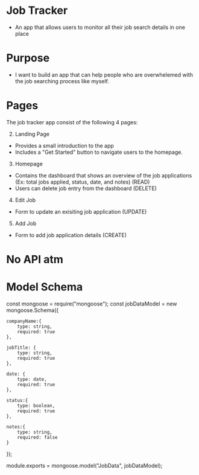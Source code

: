# Job Tracker

- An app that allows users to monitor all their job search details in one place 

# Purpose 
- I want to build an app that can help people who are overwhelemed with the job searching process like myself.

# Pages
The job tracker app consist of the following 4 pages:

2. Landing Page
- Provides a small introduction to the app
- Includes a "Get Started" button to navigate users to the homepage.

3. Homepage 
- Contains the dashboard that shows an overview of the job applications (Ex: total jobs applied, status, date, and notes) (READ)
- Users can delete job entry from the dashboard (DELETE)

4. Edit Job
- Form to update an exisiting job application (UPDATE)

5. Add Job
- Form to add job application details (CREATE)


# No API atm

# Model Schema 

const mongoose = require("mongoose");
const jobDataModel = new mongoose.Schema({
    
    companyName:{
        type: string,
        required: true
    },

    jobTitle: {
        type: string,
        required: true
    },

    date: {
        type: date,
        required: true
    },

    status:{
        type: boolean,
        required: true
    },

    notes:{
        type: string,
        required: false
    }
});

module.exports = mongoose.model("JobData", jobDataModel);



